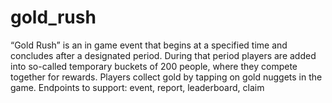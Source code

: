 # gold_rush
“Gold Rush” is an in game event that begins at a specified time and concludes after a designated period. During that period players are added into so-called temporary buckets of 200 people, where they compete together for rewards. Players collect gold by tapping on gold nuggets in the game.  Endpoints to support: event, report, leaderboard, claim 
